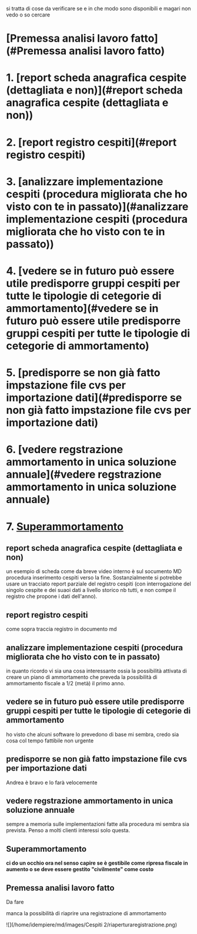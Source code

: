 si tratta di cose da verificare se e in che modo sono disponibili e magari non vedo o so cercare



# [Premessa analisi lavoro fatto](#Premessa analisi lavoro fatto)

# 1. [report scheda anagrafica cespite (dettagliata e non)](#report scheda anagrafica cespite (dettagliata e non)) 

# 2. [report registro cespiti](#report registro cespiti)



# 3. [analizzare implementazione cespiti (procedura migliorata che ho visto con te in passato)](#analizzare implementazione cespiti (procedura migliorata che ho visto con te in passato))

# 4. [vedere se in futuro può essere utile predisporre gruppi cespiti per tutte le tipologie di cetegorie di ammortamento](#vedere se in futuro può essere utile predisporre gruppi cespiti per tutte le tipologie di cetegorie di ammortamento)

# 5. [predisporre se non già fatto impstazione file cvs per importazione dati](#predisporre se non già fatto impstazione file cvs per importazione dati)

# 6. [vedere regstrazione ammortamento in unica soluzione annuale](#vedere regstrazione ammortamento in unica soluzione annuale) 

# 7. [Superammortamento](#Superammortamento)





## report scheda anagrafica cespite (dettagliata e non)

un esempio di scheda come da breve video interno è sul socumento MD procedura inserimento cespiti verso la fine. Sostanzialmente si potrebbe usare un tracciato report parziale del registro cespiti (con interrogazione del singolo cespite e dei suaoi dati a livello storico nb tutti, e non compe il registro che propone i dati dell'anno).

## report registro cespiti

come sopra traccia registro in documento md

## analizzare implementazione cespiti (procedura migliorata che ho visto con te in passato)

in quanto ricordo vi sia una cosa interessante ossia la possibilità attivata di creare un piano di ammortamento che preveda la possibilità di ammortamento fiscale a 1/2 (metà) il primo anno.

## vedere se in futuro può essere utile predisporre gruppi cespiti per tutte le tipologie di cetegorie di ammortamento

ho visto che alcuni software lo prevedono di base mi sembra, credo sia cosa col tempo fattibile non urgente

## predisporre se non già fatto impstazione file cvs per importazione dati

Andrea è bravo e lo farà velocemente

## vedere regstrazione ammortamento in unica soluzione annuale

sempre a memoria sulle implementazioni fatte alla procedura mi sembra sia prevista. Penso a molti clienti interessi solo questa.

## Superammortamento

**ci do un occhio ora nel senso capire se è gestibile come ripresa fiscale in aumento o se deve essere gestito "civilmente" come costo** 

## Premessa analisi lavoro fatto

Da fare

manca la possibilità di riaprire una registrazione di ammortamento

![](/home/idempiere/md/images/Cespiti 2/riaperturaregistrazione.png)